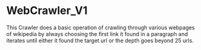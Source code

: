 # WebCrawler_V1
This Crawler does a basic operation of crawling through various webpages of wikipedia by always choosing the first link it found in a paragraph and iterates until either it found the target url or the depth goes beyond 25 urls.
